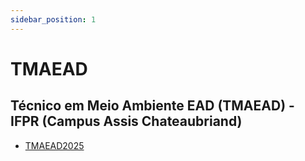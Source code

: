 ```yaml
---
sidebar_position: 1
---
```


# TMAEAD


## Técnico em Meio Ambiente EAD (TMAEAD) - IFPR (Campus Assis Chateaubriand)
- [TMAEAD2025](turma/eadtma2025)
